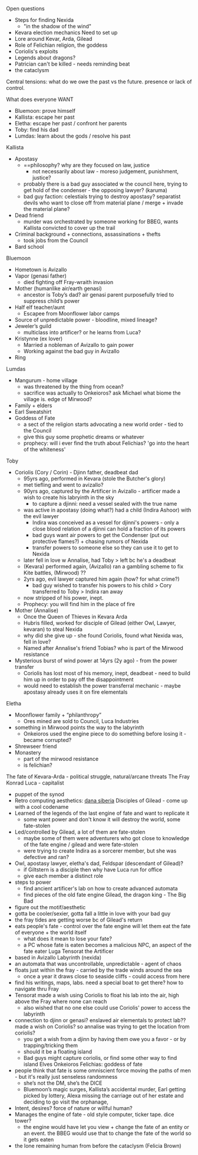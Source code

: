 Open questions
- Steps for finding Nexida
	- "in the shadow of the wind"
- Kevara election mechanics
Need to set up
- Lore around Kevar, Arda, Gilead
- Role of Felichian religion, the goddess
- Coriolis's exploits
- Legends about dragons? 
- Patrician can't be killed - needs reminding beat
- the cataclysm

Central tensions: what do we owe the past vs the future. presence or lack of control.

What does everyone WANT
- Bluemoon: prove himself
- Kallista: escape her past
- Eletha: escape her past / confront her parents
- Toby: find his dad
- Lumdas: learn about the gods / resolve his past

Kallista
- Apostasy
	- ==philosophy? why are they focused on law, justice
		- not necessarily about law - moreso judgement, punishment, justice?
	- probably there is a bad guy associated w the council here, trying to get hold of the condenser - the opposing lawyer? (karuma)
	- bad guy faction: celestials trying to destroy apostasy? separatist devils who want to close off from material plane / merge + invade the material plane?
- Dead friend
	- murder was orchestrated by someone working for BBEG, wants Kallista convicted to cover up the trail
- Criminal background + connections, assassinations + thefts
    - took jobs from the Council
- Bard school

Bluemoon
- Hometown is Avizallo
- Vapor (genasi father)
    - died fighting off Fray-wraith invasion
- Mother (humanlike air/earth genasi)
    - ancestor is Toby’s dad? air genasi parent purposefully tried to suppress child’s power
- Half elf teacher/aunt
    - Escapee from Moonflower labor camps
- Source of unpredictable power - bloodline, mixed lineage?
- Jeweler’s guild
    - multiclass into artificer? or he learns from Luca?
- Kristynne (ex lover)
    - Married a nobleman of Avizallo to gain power
    - Working against the bad guy in Avizallo
- Ring

Lumdas
- Mangurum - home village
    - was threatened by the thing from ocean?
    - sacrifice was actually to Onkeioros? ask Michael what biome the village is. edge of Mirwood? 
- Family + elders
- Earl Sweatshirt
- Goddess of Fate
	- a sect of the religion starts advocating a new world order - tied to the Council
	- give this guy some prophetic dreams or whatever
	- prophecy: will i ever find the truth about Felichias? 'go into the heart of the whiteness'

Toby
- Coriolis (Cory / Corin) - Djinn father, deadbeat dad
	- 95yrs ago, performed in Kevara (stole the Butcher's glory)
	- met tiefling and went to avizallo?
	- 90yrs ago, captured by the Artificer in Avizallo - artificer made a wish to create his labryinth in the sky
		- to capture a djinni: need a vessel sealed with the true name
	- was active in apostasy (doing what?) had a child (Indira Ashoor) with the evil lawyer
		- Indira was conceived as a vessel for djinni's powers - only a close blood relation of a djinni can hold a fraction of its powers
		- bad guys want air powers to get the Condenser (put out protective flames?) + chasing rumors of Nexida
		- transfer powers to someone else so they can use it to get to Nexida
	- later fell in love w Annalise, had Toby > left bc he's a deadbeat
	- (Kevara) performed again, (Avizallo) ran a gambling scheme to fix Kite battles, (Mirwood) ??
	- 2yrs ago, evil lawyer captured him again (how? for what crime?)
		- bad guy wished to transfer his powers to his child > Cory transferred to Toby > Indira ran away
	- now stripped of his power, inept. 
	- Prophecy: you will find him in the place of fire
- Mother (Annalise)
	- Once the Queen of Thieves in Kevara Arda
	- Hubris filled, worked for disciple of Gilead (either Owl, Lawyer, kevaran) to steal Nexida
	- why did she give up - she found Coriolis, found what Nexida was, fell in love?
	- Named after Annalise's friend Tobias? who is part of the Mirwood resistance
- Mysterious burst of wind power at 14yrs (2y ago) - from the power transfer
	- Coriolis has lost most of his memory, inept, deadbeat - need to build him up in order to pay off the disappointment
	- would need to establish the power transferral mechanic - maybe apostasy already uses it on fire elementals

Eletha
- Moonflower family + “philanthropy”
    - Ores mined are sold to Council, Luca Industries
- something in Mirwood points the way to the labyrinth
	- Onkeioros used the engine piece to do something before losing it - became corrupted?
- Shrewseer friend
- Monastery
    - part of the mirwood resistance
    - is felichian?

  

The fate of Kevara-Arda - political struggle, natural/arcane threats
The Fray
Konrad Luca - capitalist
- puppet of the synod
- Retro computing aesthetics: [dana siberia](https://newsletter.shifthappens.site/archive/the-cursed-universes-of-dana-sibera/)
Disciples of Gilead - come up with a cool codename
- Learned of the legends of the last engine of fate and want to replicate it
	- some want power and don't know it will destroy the world, some fate-stolen
- Led/controlled by Gilead, a lot of them are fate-stolen
	- maybe some of them were adventurers who got close to knowledge of the fate engine / gilead and were fate-stolen
	- were trying to create Indira as a sorcerer member, but she was defective and ran?
- Owl, apostasy lawyer, eletha's dad, Feldspar (descendant of Gilead)?
	- if Giltstern is a disciple then why have Luca run for office
	- give each member a distinct role
- steps to power
	- find ancient artificer's lab on how to create advanced automata
	- find pieces of the old fate engine
Gilead, the dragon king - The Big Bad
- figure out the motif/aesthetic
- gotta be cooler/sexier, gotta fall a little in love with your bad guy
- the fray tides are getting worse bc of Gilead's return
- eats people's fate - control over the fate engine will let them eat the fate of everyone + the world itself
	- what does it mean to lose your fate? 
	- a PC whose fate is eaten becomes a malicious NPC, an aspect of the fate eater
Luga Tensorat the Artificer 
- based in Avizallo
Labyrinth (nexida)
- an automata that was uncontrollable, unpredictable - agent of chaos
- floats just within the fray - carried by the trade winds around the sea
	- once a year it draws close to seaside cliffs - could access from here
- find his writings, maps, labs. need a special boat to get there? how to navigate thru Fray
- Tensorat made a wish using Coriolis to float his lab into the air, high above the Fray where none can reach
	- also wished that no one else could use Coriolis' power to access the labyrinth
- connection to djinn or genasi? enslaved air elementals to protect lab?? made a wish on Coriolis? so annalise was trying to get the location from coriolis?
	- you get a wish from a djinn by having them owe you a favor - or by trapping/tricking them
	- should it be a floating island
	- Bad guys might capture coriolis, or find some other way to find island
Elves
Onkeioros
Felichias: goddess of fate
- people think that fate is some omniscient force moving the paths of men - but it's really just senseless randomness
    - she’s not the DM, she’s the DICE
    - Bluemoon’s magic surges, Kallista’s accidental murder, Earl getting picked by lottery, Alexa missing the carriage out of her estate and deciding to go visit the orphanage,
- Intent, desires? force of nature or willful human?
- Manages the engine of fate - old style computer, ticker tape. dice tower?
	- the engine would have let you view + change the fate of an entity or an event. the BBEG would use that to change the fate of the world so it gets eaten
- the lone remaining human from before the cataclysm (Felicia Brown)

